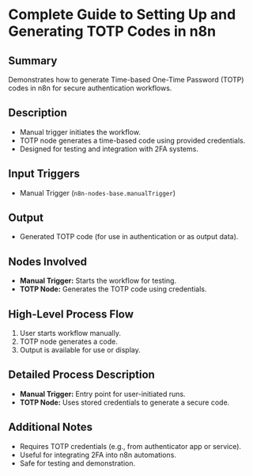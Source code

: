 # Complete Guide to Setting Up and Generating TOTP Codes in n8n

## Summary
Demonstrates how to generate Time-based One-Time Password (TOTP) codes in n8n for secure authentication workflows.

## Description
- Manual trigger initiates the workflow.
- TOTP node generates a time-based code using provided credentials.
- Designed for testing and integration with 2FA systems.

## Input Triggers
- Manual Trigger (`n8n-nodes-base.manualTrigger`)

## Output
- Generated TOTP code (for use in authentication or as output data).

## Nodes Involved
- **Manual Trigger:** Starts the workflow for testing.
- **TOTP Node:** Generates the TOTP code using credentials.

## High-Level Process Flow
1. User starts workflow manually.
2. TOTP node generates a code.
3. Output is available for use or display.

## Detailed Process Description
- **Manual Trigger:** Entry point for user-initiated runs.
- **TOTP Node:** Uses stored credentials to generate a secure code.

## Additional Notes
- Requires TOTP credentials (e.g., from authenticator app or service).
- Useful for integrating 2FA into n8n automations.
- Safe for testing and demonstration.
